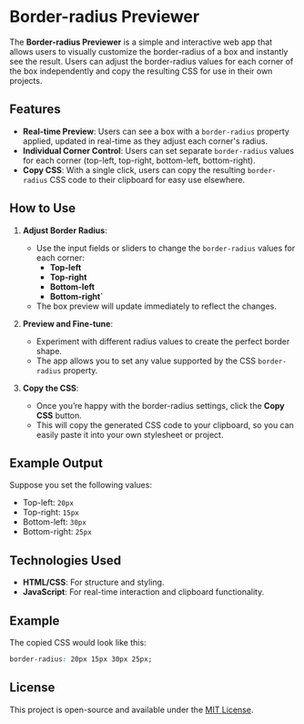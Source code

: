# Border-radius Previewer

The **Border-radius Previewer** is a simple and interactive web app that allows users to visually customize the border-radius of a box and instantly see the result. Users can adjust the border-radius values for each corner of the box independently and copy the resulting CSS for use in their own projects.

## Features

- **Real-time Preview**: Users can see a box with a `border-radius` property applied, updated in real-time as they adjust each corner's radius.
- **Individual Corner Control**: Users can set separate `border-radius` values for each corner (top-left, top-right, bottom-left, bottom-right).
- **Copy CSS**: With a single click, users can copy the resulting `border-radius` CSS code to their clipboard for easy use elsewhere.

## How to Use

1. **Adjust Border Radius**:

   - Use the input fields or sliders to change the `border-radius` values for each corner:
     - **Top-left**
     - **Top-right**
     - **Bottom-left**
     - **Bottom-right`**
   - The box preview will update immediately to reflect the changes.

2. **Preview and Fine-tune**:

   - Experiment with different radius values to create the perfect border shape.
   - The app allows you to set any value supported by the CSS `border-radius` property.

3. **Copy the CSS**:
   - Once you’re happy with the border-radius settings, click the **Copy CSS** button.
   - This will copy the generated CSS code to your clipboard, so you can easily paste it into your own stylesheet or project.

## Example Output

Suppose you set the following values:

- Top-left: `20px`
- Top-right: `15px`
- Bottom-left: `30px`
- Bottom-right: `25px`

## Technologies Used

- **HTML/CSS**: For structure and styling.
- **JavaScript**: For real-time interaction and clipboard functionality.

## Example

The copied CSS would look like this:

```css
border-radius: 20px 15px 30px 25px;
```

## License

This project is open-source and available under the [MIT License](LICENSE).
